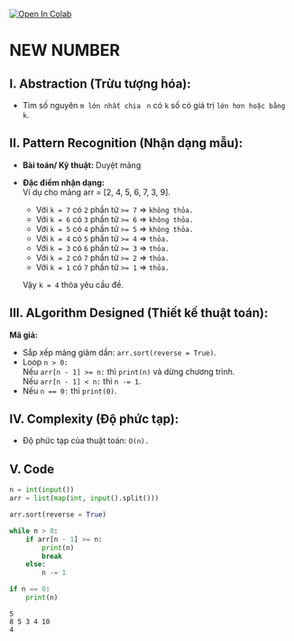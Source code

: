 [![Open In Colab](https://colab.research.google.com/assets/colab-badge.svg)](https://colab.research.google.com/drive/1rQsGB7d3bzF3oa_Rmeu0Wfv2UoOBURPS#scrollTo=gNWPio0_05wo)
# **NEW NUMBER**
## **I. Abstraction (Trừu tượng hóa):**
- Tìm số nguyên `m lớn nhất chia `  `n` có `k` số có giá trị `lớn hơn hoặc bằng k`.

## **II. Pattern Recognition (Nhận dạng mẫu):**
- **Bài toán/ Kỹ thuật:** Duyệt mảng
- **Đặc điểm nhận dạng:**  
Ví dụ cho mảng arr = [2, 4, 5, 6, 7, 3, 9].

	- Với `k = 7` có `2` phần tử `>= 7` => `không thỏa.`  
	- Với `k = 6` có `3` phần tử `>= 6` => `không thỏa.`  
	- Với `k = 5` có `4` phần tử `>= 5` => `không thỏa.`  
	- Với `k = 4` có `5` phần tử `>= 4` => `thỏa.`  
	- Với `k = 3` có `6` phần tử `>= 3` => `thỏa.`  
	- Với `k = 2` có `7` phần tử `>= 2` => `thỏa.`  
	- Với `k = 1` có `7` phần tử `>= 1` => `thỏa.`  

	Vậy `k = 4` thỏa yêu cầu đề.

## **III. ALgorithm Designed (Thiết kế thuật toán):**
**Mã giả:**
- Sắp xếp mảng giảm dần: `arr.sort(reverse = True)`.
- Loop `n > 0:`  
	Nếu `arr[n - 1] >= n:` thì `print(n)` và dừng chương trình.  
	Nếu `arr[n - 1] < n:` thì `n -= 1`.
- Nếu `n == 0:` thì `print(0)`.
## **IV. Complexity (Độ phức tạp):**
- Độ phức tạp của thuật toán: `O(n).`
## **V. Code**
```python
n = int(input())
arr = list(map(int, input().split()))

arr.sort(reverse = True)

while n > 0:
    if arr[n - 1] >= n:
        print(n)
        break
    else:
        n -= 1

if n == 0:
    print(n)
```


    5
    8 5 3 4 10
    4
    
    
